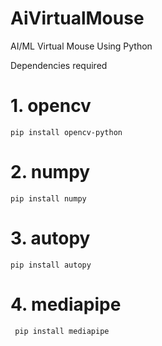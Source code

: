 # AiVirtualMouse
AI/ML Virtual Mouse Using Python

Dependencies required <br>
# 1. opencv 
  ```
  pip install opencv-python
  ```
  
 # 2. numpy
   ```
   pip install numpy
   ```
   
 # 3. autopy
   ```
   pip install autopy
   ```
   
# 4. mediapipe
     
     pip install mediapipe
     
